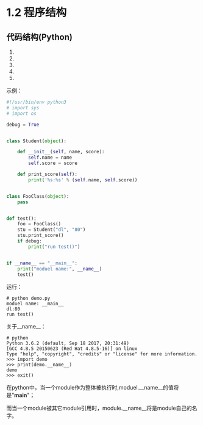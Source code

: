 # 1.2 程序结构


## 代码结构(Python)

1. 
2. 
3. 
4. 
5. 

示例：
```python
#!/usr/bin/env python3
# import sys
# import os

debug = True


class Student(object):

    def __init__(self, name, score):
        self.name = name
        self.score = score

    def print_score(self):
        print('%s:%s' % (self.name, self.score))


class FooClass(object):
    pass


def test():
    foo = FooClass()
    stu = Student("dl", "80")
    stu.print_score()
    if debug:
        print("run test()")


if __name__ == "__main__":
    print("moduel name:", __name__)
    test()

```
运行：
```shell
# python demo.py 
moduel name: __main__
dl:80
run test()
```

关于__name__：
```shell
# python
Python 3.6.2 (default, Sep 18 2017, 20:31:49) 
[GCC 4.8.5 20150623 (Red Hat 4.8.5-16)] on linux
Type "help", "copyright", "credits" or "license" for more information.
>>> import demo
>>> print(demo.__name__)
demo
>>> exit()
```
在python中，当一个module作为整体被执行时,moduel.__name__的值将是"__main__"；

而当一个module被其它module引用时，module.__name__将是module自己的名字。
